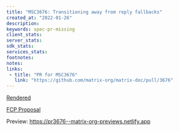 ```yaml
---
title: "MSC3676: Transitioning away from reply fallbacks"
created_at: "2022-01-26"
description:
keywords: spec-pr-missing
client_stats:
server_stats:
sdk_stats:
services_stats:
footnotes:
notes:
links:
 - title: "PR for MSC3676"
   link: "https://github.com/matrix-org/matrix-doc/pull/3676"
---
```

[Rendered](https://github.com/matrix-org/matrix-doc/blob/matthew/msc3676/proposals/3676-transitioning-away-from-reply-fallbacks.md)

[FCP Proposal](https://github.com/matrix-org/matrix-doc/pull/3676/#issuecomment-1022508062)

















<!-- Replace -->
Preview: https://pr3676--matrix-org-previews.netlify.app
<!-- Replace -->


